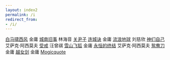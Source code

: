 ```yaml
---
layout: index2
permalink: /i
redirect_from:
- /i/
---
```


[白马啸西风](38b381a7-11e5-450c-9ac9-b5176e9afe61/)	金庸
[城南旧事](114ff57d-208f-4cc4-a19c-1718fdc3389c/)	林海音
[关尹子](683d053c-36ce-4c6b-8082-6134d7ba8352/)
[连城诀](3c80d8d7-a4a0-4ec5-9203-4917eafc60c7/)	金庸
[流浪地球](31bbd150-cfcf-43ab-80f2-52e551fe76e1/)	刘慈欣
[神们自己](f01def8e-e6d9-40b4-98b9-369860b1b3e7/)	艾萨克·阿西莫夫
[受戒](e62e768b-69c4-4615-941d-7fd1a3585c11/)	汪曾祺
[雪山飞狐](932f3843-39aa-40c8-b57b-c357ae259ffc/)	金庸
[永恒的终结](486bb7a4-a9a7-4798-aabb-d15189159562/)	艾萨克·阿西莫夫
[鸳鸯刀](7eb8340a-acc8-4668-b3e5-0615c06e70b3/)	金庸
[越女剑](a5460069-2936-4a5a-ba26-feccbc928f01/)	金庸
[Mogicquote](f367a099-ebb4-4e25-96bc-4d3abfb4925b/)
